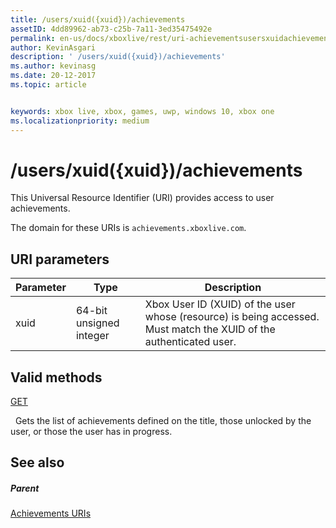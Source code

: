 ```yaml
---
title: /users/xuid({xuid})/achievements
assetID: 4dd89962-ab73-c25b-7a11-3ed35475492e
permalink: en-us/docs/xboxlive/rest/uri-achievementsusersxuidachievementsv2.html
author: KevinAsgari
description: ' /users/xuid({xuid})/achievements'
ms.author: kevinasg
ms.date: 20-12-2017
ms.topic: article


keywords: xbox live, xbox, games, uwp, windows 10, xbox one
ms.localizationpriority: medium
---
```



# /users/xuid({xuid})/achievements
 
This Universal Resource Identifier (URI) provides access to user achievements.
 
The domain for these URIs is `achievements.xboxlive.com`.
 
<a id="ID4E1"></a>

 
## URI parameters
 
| Parameter| Type| Description| 
| --- | --- | --- | 
| xuid| 64-bit unsigned integer| Xbox User ID (XUID) of the user whose (resource) is being accessed. Must match the XUID of the authenticated user.| 
  
<a id="ID4EAC"></a>

 
## Valid methods

[GET](uri-achievementsusersxuidachievementsgetv2.md)

&nbsp;&nbsp;Gets the list of achievements defined on the title, those unlocked by the user, or those the user has in progress.
 
<a id="ID4EKC"></a>

 
## See also
 
<a id="ID4EMC"></a>

 
##### Parent 

[Achievements URIs](atoc-reference-achievementsv2.md)

   